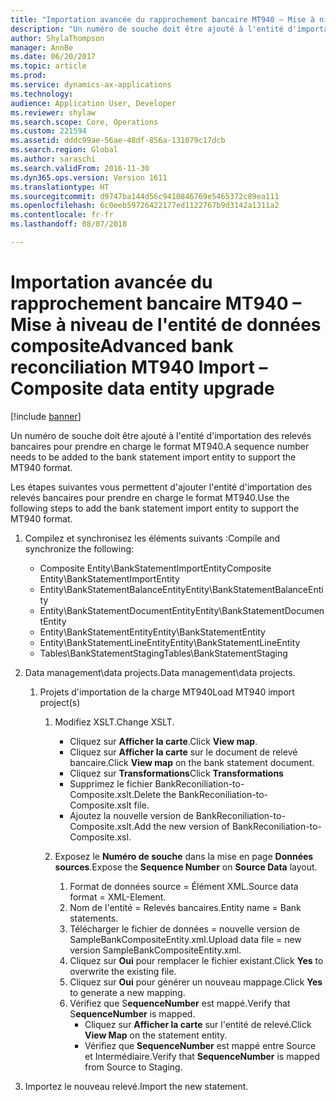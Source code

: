 ```yaml
---
title: "Importation avancée du rapprochement bancaire MT940 – Mise à niveau de l'entité de données composite"
description: "Un numéro de souche doit être ajouté à l'entité d'importation des relevés bancaires pour prendre en charge le format MT940."
author: ShylaThompson
manager: AnnBe
ms.date: 06/20/2017
ms.topic: article
ms.prod: 
ms.service: dynamics-ax-applications
ms.technology: 
audience: Application User, Developer
ms.reviewer: shylaw
ms.search.scope: Core, Operations
ms.custom: 221594
ms.assetid: dddc99ae-56ae-48df-856a-131079c17dcb
ms.search.region: Global
ms.author: saraschi
ms.search.validFrom: 2016-11-30
ms.dyn365.ops.version: Version 1611
ms.translationtype: HT
ms.sourcegitcommit: d9747ba144d56c9410846769e5465372c89ea111
ms.openlocfilehash: 6c0eeb59726422177ed1122767b9d3142a1311a2
ms.contentlocale: fr-fr
ms.lasthandoff: 08/07/2018

---
```


# <a name="advanced-bank-reconciliation-mt940-import--composite-data-entity-upgrade"></a><span data-ttu-id="53188-103">Importation avancée du rapprochement bancaire MT940 – Mise à niveau de l'entité de données composite</span><span class="sxs-lookup"><span data-stu-id="53188-103">Advanced bank reconciliation MT940 Import – Composite data entity upgrade</span></span>

[!include [banner](../includes/banner.md)]

<span data-ttu-id="53188-104">Un numéro de souche doit être ajouté à l'entité d'importation des relevés bancaires pour prendre en charge le format MT940.</span><span class="sxs-lookup"><span data-stu-id="53188-104">A sequence number needs to be added to the bank statement import entity to support the MT940 format.</span></span> 

<span data-ttu-id="53188-105">Les étapes suivantes vous permettent d'ajouter l'entité d'importation des relevés bancaires pour prendre en charge le format MT940.</span><span class="sxs-lookup"><span data-stu-id="53188-105">Use the following steps to add the bank statement import entity to support the MT940 format.</span></span>

1.  <span data-ttu-id="53188-106">Compilez et synchronisez les éléments suivants :</span><span class="sxs-lookup"><span data-stu-id="53188-106">Compile and synchronize the following:</span></span>
    -   <span data-ttu-id="53188-107">Composite Entity\\BankStatementImportEntity</span><span class="sxs-lookup"><span data-stu-id="53188-107">Composite Entity\\BankStatementImportEntity</span></span>
    -   <span data-ttu-id="53188-108">Entity\\BankStatementBalanceEntity</span><span class="sxs-lookup"><span data-stu-id="53188-108">Entity\\BankStatementBalanceEntity</span></span>
    -   <span data-ttu-id="53188-109">Entity\\BankStatementDocumentEntity</span><span class="sxs-lookup"><span data-stu-id="53188-109">Entity\\BankStatementDocumentEntity</span></span>
    -   <span data-ttu-id="53188-110">Entity\\BankStatementEntity</span><span class="sxs-lookup"><span data-stu-id="53188-110">Entity\\BankStatementEntity</span></span>
    -   <span data-ttu-id="53188-111">Entity\\BankStatementLineEntity</span><span class="sxs-lookup"><span data-stu-id="53188-111">Entity\\BankStatementLineEntity</span></span>
    -   <span data-ttu-id="53188-112">Tables\\BankStatementStaging</span><span class="sxs-lookup"><span data-stu-id="53188-112">Tables\\BankStatementStaging</span></span>

2.  <span data-ttu-id="53188-113">Data management\\data projects.</span><span class="sxs-lookup"><span data-stu-id="53188-113">Data management\\data projects.</span></span>
    1.  <span data-ttu-id="53188-114">Projets d'importation de la charge MT940</span><span class="sxs-lookup"><span data-stu-id="53188-114">Load MT940 import project(s)</span></span>
        1.  <span data-ttu-id="53188-115">Modifiez XSLT.</span><span class="sxs-lookup"><span data-stu-id="53188-115">Change XSLT.</span></span>
            -   <span data-ttu-id="53188-116">Cliquez sur **Afficher la carte**.</span><span class="sxs-lookup"><span data-stu-id="53188-116">Click **View map**.</span></span>
            -   <span data-ttu-id="53188-117">Cliquez sur **Afficher la carte** sur le document de relevé bancaire.</span><span class="sxs-lookup"><span data-stu-id="53188-117">Click **View map** on the bank statement document.</span></span>
            -   <span data-ttu-id="53188-118">Cliquez sur **Transformations**</span><span class="sxs-lookup"><span data-stu-id="53188-118">Click **Transformations**</span></span>
            -   <span data-ttu-id="53188-119">Supprimez le fichier BankReconiliation-to-Composite.xslt.</span><span class="sxs-lookup"><span data-stu-id="53188-119">Delete the BankReconiliation-to-Composite.xslt file.</span></span>
            -   <span data-ttu-id="53188-120">Ajoutez la nouvelle version de BankReconiliation-to-Composite.xslt.</span><span class="sxs-lookup"><span data-stu-id="53188-120">Add the new version of BankReconiliation-to-Composite.xsl.</span></span>

        2.  <span data-ttu-id="53188-121">Exposez le **Numéro de souche** dans la mise en page **Données sources**.</span><span class="sxs-lookup"><span data-stu-id="53188-121">Expose the **Sequence Number** on **Source Data** layout.</span></span>
            1.  <span data-ttu-id="53188-122">Format de données source = Élément XML.</span><span class="sxs-lookup"><span data-stu-id="53188-122">Source data format = XML-Element.</span></span>
            2.  <span data-ttu-id="53188-123">Nom de l'entité = Relevés bancaires.</span><span class="sxs-lookup"><span data-stu-id="53188-123">Entity name = Bank statements.</span></span>
            3.  <span data-ttu-id="53188-124">Télécharger le fichier de données = nouvelle version de SampleBankCompositeEntity.xml.</span><span class="sxs-lookup"><span data-stu-id="53188-124">Upload data file = new version SampleBankCompositeEntity.xml.</span></span>
            4.  <span data-ttu-id="53188-125">Cliquez sur **Oui** pour remplacer le fichier existant.</span><span class="sxs-lookup"><span data-stu-id="53188-125">Click **Yes** to overwrite the existing file.</span></span>
            5.  <span data-ttu-id="53188-126">Cliquez sur **Oui** pour générer un nouveau mappage.</span><span class="sxs-lookup"><span data-stu-id="53188-126">Click **Yes** to generate a new mapping.</span></span>
            6.  <span data-ttu-id="53188-127">Vérifiez que S**equenceNumber** est mappé.</span><span class="sxs-lookup"><span data-stu-id="53188-127">Verify that S**equenceNumber** is mapped.</span></span>
                -   <span data-ttu-id="53188-128">Cliquez sur **Afficher la carte** sur l'entité de relevé.</span><span class="sxs-lookup"><span data-stu-id="53188-128">Click **View Map** on the statement entity.</span></span>
                -   <span data-ttu-id="53188-129">Vérifiez que **SequenceNumber** est mappé entre Source et Intermédiaire.</span><span class="sxs-lookup"><span data-stu-id="53188-129">Verify that **SequenceNumber** is mapped from Source to Staging.</span></span>

3.  <span data-ttu-id="53188-130">Importez le nouveau relevé.</span><span class="sxs-lookup"><span data-stu-id="53188-130">Import the new statement.</span></span>





